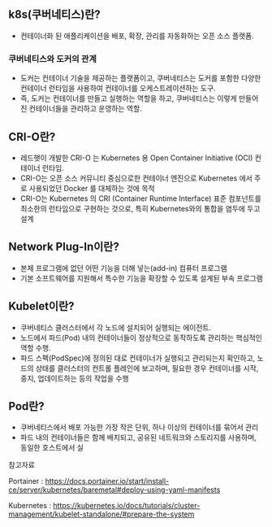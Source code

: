 ## k8s(쿠버네티스)란?
- 컨테이너화 된 애플리케이션을 배포, 확장, 관리를 자동화하는 오픈 소스 플랫폼.

### 쿠버네티스와 도커의 관계
- 도커는 컨테이너 기술을 제공하는 플랫폼이고, 쿠버네티스는 도커를 포함한 다양한 컨테이너 런타임을 사용하여 컨테이너를 오케스트레이션하는 도구.
- 즉, 도커는 컨테이너를 만들고 실행하는 역할을 하고, 쿠버네티스는 이렇게 만들어진 컨테이너들을 관리하고 운영하는 역할.

## CRI-O란? 
- 레드햇이 개발한 CRI-O 는 Kubernetes 용 Open Container Initiative (OCI) 컨테이너 런타임.
- CRI-O는 오픈 소스 커뮤니티 중심으로한 컨테이너 엔진으로 Kubernetes 에서 주로 사용되었던 Docker 를 대체하는 것에 목적
- CRI-O는 Kubernetes 의 CRI (Container Runtime Interface) 표준 컴포넌트를 최소한의 런타임으로 구현하는 것으로, 특히 Kubernetes와의 통합을 염두에 두고 설계

## Network Plug-In이란?
- 본체 프로그램에 없던 어떤 기능을 더해 넣는(add-in) 컴퓨터 프로그램
- 기본 소프트웨어를 지원해서 특수한 기능을 확장할 수 있도록 설계된 부속 프로그램

## Kubelet이란?
- 쿠버네티스 클러스터에서 각 노드에 설치되어 실행되는 에이전트.
- 노드에서 파드(Pod) 내의 컨테이너들이 정상적으로 동작하도록 관리하는 핵심적인 역할 수행.
-  파드 스펙(PodSpec)에 정의된 대로 컨테이너가 실행되고 관리되는지 확인하고,
 노드의 상태를 클러스터의 컨트롤 플레인에 보고하며, 필요한 경우 컨테이너를 시작, 중지, 업데이트하는 등의 작업을 수행

## Pod란?
- 쿠버네티스에서 배포 가능한 가장 작은 단위, 하나 이상의 컨테이너를 묶어서 관리 
- 파드 내의 컨테이너들은 함께 배치되고, 공유된 네트워크와 스토리지를 사용하며, 동일한 호스트에서 실

참고자료 

Portainer : https://docs.portainer.io/start/install-ce/server/kubernetes/baremetal#deploy-using-yaml-manifests

Kubernetes : https://kubernetes.io/docs/tutorials/cluster-management/kubelet-standalone/#prepare-the-system

